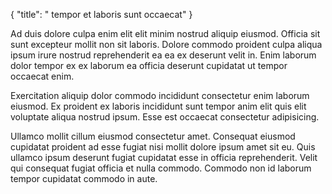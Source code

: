 {
  "title": " tempor et laboris sunt occaecat"
}

Ad duis dolore culpa enim elit elit minim nostrud aliquip eiusmod. Officia sit sunt excepteur mollit non sit laboris. Dolore commodo proident culpa aliqua ipsum irure nostrud reprehenderit ea ea ex deserunt velit in. Enim laborum dolor tempor ex ex laborum ea officia deserunt cupidatat ut tempor occaecat enim.

Exercitation aliquip dolor commodo incididunt consectetur enim laborum eiusmod. Ex proident ex laboris incididunt sunt tempor anim elit quis elit voluptate aliqua nostrud ipsum. Esse est occaecat consectetur adipisicing.

Ullamco mollit cillum eiusmod consectetur amet. Consequat eiusmod cupidatat proident ad esse fugiat nisi mollit dolore ipsum amet sit eu. Quis ullamco ipsum deserunt fugiat cupidatat esse in officia reprehenderit. Velit qui consequat fugiat officia et nulla commodo. Commodo non id laborum tempor cupidatat commodo in aute.